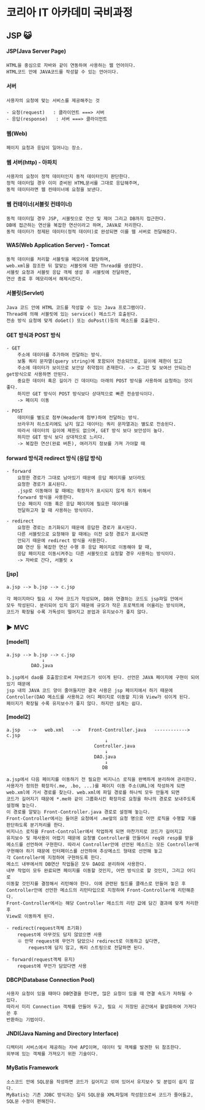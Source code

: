 # **코리아 IT 아카데미 국비과정** 
## JSP 😺 
<a name="readme-top"></a>

#### JSP(Java Server Page)
    HTML을 중심으로 자바와 같이 연동하여 사용하는 웹 언어이다.
    HTML코드 안에 JAVA코드를 작성할 수 있는 언어이다.

#### 서버
    사용자의 요청에 맞는 서비스를 제공해주는 것

    - 요청(request)   : 클라이언트 ===> 서버
    - 응답(response)   : 서버 ===> 클라이언트

#### 웹(Web)
    페이지 요청과 응답이 일어나는 장소.


#### 웹 서버(http) - 아파치
    사용자의 요청이 정적 데이터인지 동적 데이터인지 판단한다.
    정적 데이터일 경우 이미 준비된 HTML문서를 그대로 응답해주며,
    동적 데이터라면 웹 컨테이너에 요청을 보낸다.

#### 웹 컨테이너(서블릿 컨테이너)
    동적 데이터일 경우 JSP, 서블릿으로 연산 및 제어 그리고 DB까지 접근한다.
    DB에 접근하는 연산을 복잡한 연산이라고 하며, JAVA로 처리한다.
    동적 데이터가 정제된 데이터(정적 데이터)로 완성되면 이를 웹 서버로 전달해준다.  

#### WAS(Web Application Server) - Tomcat
    동적 데이터를 처리할 서블릿을 메모리에 할당하며, 
    web.xml을 참조한 뒤 알맞는 서블릿에 대한 Thread를 생성한다.
    서블릿 요청과 서블릿 응답 객체 생성 후 서블릿에 전달하면, 
    연산 종료 후 메모리에서 해제시킨다.

#### 서블릿(Servlet)
    Java 코드 안에 HTML 코드를 작성할 수 있는 Java 프로그램이다.
    Thread에 의해 서블릿에 있는 service() 메소드가 호출된다.
    전송 방식 요청에 맞게 doGet() 또는 doPost()등의 메소드를 호출한다.

#### GET 방식과 POST 방식
	- GET
		주소에 데이터를 추가하여 전달하는 방식.
		보통 쿼리 문자열(query string)에 포함되어 전송되므로, 길이에 제한이 있고
		주소에 데이터가 보이므로 보안상 취약점이 존재한다. -> 로그인 및 보여선 안되는건 get방식으로 사용하면 안된다.
		중요한 데이터 혹은 길이가 긴 데이터는 아래의 POST 방식을 사용하여 요청하는 것이 좋다.
		하지만 GET 방식이 POST 방식보다 상대적으로 빠른 전송방식이다.
		-> 페이지 이동

	- POST
		데이터를 별도로 첨부(Header에 첨부)하여 전달하는 방식.
		브라우저 히스토리에도 남지 않고 데이터는 쿼리 문자열과는 별도로 전송된다.
		따라서 데이터의 길이에 제한도 없으며, GET 방식 보다 보안성이 높다.
		하지만 GET 방식 보다 상대적으로 느리다.
		-> 복잡한 연산(완료 버튼), 여러가지 정보를 가져 가야할 때

#### forward 방식과 redirect 방식 (응답 방식)
	- forward
		요청한 경로가 그대로 남아있기 때문에 응답 페이지를 보더라도
		요청한 경로가 표시된다.
		.jsp로 이동해야 할 때에는 확장자가 표시되지 않게 하기 위해서
		forward 방식을 사용한다.
		단순 페이지 이동 혹은 응답 페이지에 필요한 데이터를 
		전달하고자 할 때 사용하는 방식이다.

	- redirect
		요청한 경로는 초기화되기 때문에 응답한 경로가 표시된다.
		다른 서블릿으로 요청해야 할 때에는 이전 요청 경로가 표시되면
		안되기 때문에 redirect 방식을 사용한다.
		DB 연산 등 복잡한 연산 수행 후 응답 페이지로 이동해야 할 때,
		응답 페이지로 이동시켜주는 다른 서블릿으로 요청할 경우 사용하는 방식이다.
		-> 자바로 간다, 서블릿 x

#### [jsp]
    a.jsp --> b.jsp --> c.jsp

    각 페이지마다 필요 시 자바 코드가 작성되며, DB와 연결하는 코드도 jsp파일 안에서
    모두 작성된다. 분리되어 있지 않기 때문에 규모가 작은 프로젝트에 어울리는 방식이며,
    코드가 확장될 수록 가독성이 떨어지고 분업과 유지보수가 좋지 않다.

### ▶ MVC
#### [model1]
    a.jsp --> b.jsp --> c.jsp
                 ↓
             DAO.java

    b.jsp에서 dao를 호출함으로써 자바코드가 섞이게 된다. 선언은 JAVA 페이지에 구현이 되어 있기 때문에
    jsp 내의 JAVA 코드 양이 줄어들지만 결국 사용은 jsp 페이지에서 하기 때문에
    Controller(DAO 메소드를 사용하고 어디 페이지로 이동할 지)와 View가 섞이게 된다.
    페이지가 확장될 수록 유지보수가 좋지 않다. 하지만 설계는 쉽다.

#### [model2]
    a.jsp   -->   web.xml   -->   Front-Controller.java   ------------>   c.jsp
                                        ↓
                                    Controller.java
                                        ↓
                                    DAO.java
                                        ↓
                                       DB

    a.jsp에서 다음 페이지를 이동하기 전 필요한 비지니스 로직을 완벽하게 분리하여 관리한다.
    사용자가 정의한 확장자(.me, .bo, ...)를 페이지 이동 주소(URL)에 작성하게 되면
    web.xml에 가서 경로를 찾는다. web.xml에 파일 경로를 하나씩 모두 만들게 되면
    코드가 길어지기 때문에 *.me와 같이 그룹화시킨 확장자로 요청을 하나의 경로로 보내주도록
    설정해 놓는다.
    이 경로를 알맞는 Front-Controller.java 경로로 설정해 놓는다.
    Front-Controller에서는 들어온 요청에서 .me앞의 요청 명으로 어떤 로직을 수행할 지를
    판단하도록 분기처리를 한다.
    비지니스 로직을 Front-Controller에서 작업하게 되면 마찬가지로 코드가 길어지고
    유지보수 및 재사용이 어렵기 때문에 요청별 Controller를 만들어서 req와 resp를 받을
    메소드를 선언하여 구현한다. 따라서 Controller안에 선언된 메소드는 모든 Controller에
    구현해야 하기 때문에 인터페이스를 선언하여 추상메소드 형태로 선언해 놓고
    각 Controller에 지정하여 구현하도록 한다.
    메소드 내부에서의 DB연산 작업들은 모두 DAO로 분리하여 사용한다.
    내부 작업이 모두 완료되면 페이지를 이동할 것인지, 어떤 방식으로 할 것인지, 그리고 어디로
    이동할 것인지를 결정해서 리턴해야 한다. 이에 관련된 필드를 클래스로 만들어 놓은 후
    Controller안에 선언한 메소드의 리턴타입으로 지정하여 Front-Controller에 리턴해준다.
    Front-Controller에서는 해당 Controller 메소드의 리턴 값에 담긴 결과에 맞게 처리한 후
    View로 이동하게 된다.

    - redirect(request객체 초기화)
        request에 아무것도 담지 않았으면 사용
        ※ 만약 request에 무언가 담았으나 redirect로 이동하고 싶다면,
            request에 담지 않고, 쿼리 스트링으로 전달하면 된다.

    - forward(request객체 유지)
        request에 무언가 담았다면 사용

#### DBCP(Database Connection Pool)
	사용자 요청이 있을 때마다 DB연결을 한다면, 많은 요청이 있을 때 연결 속도가 저하될 수 있다.
	따라서 미리 Connection 객체를 만들어 두고, 필요 시 저장된 공간에서 활성화하여 가져다 쓴 후
	반환하는 기법이다.

#### JNDI(Java Naming and Directory Interface)
	디렉터리 서비스에서 제공하는 자바 API이며, 데이터 및 객체를 발견한 뒤 참조한다.
	외부에 있는 객체를 가져오기 위한 기술이다.

#### MyBatis Framework
	소스코드 안에 SQL문을 작성하면 코드가 길어지고 섞여 있어서 유지보수 및 분업이 쉽지 않다.
	MyBatis는 기존 JDBC 방식과는 달리 SQL문을 XML파일에 작성함으로써 코드가 줄어들고,
	SQL문 수정이 편해진다.
    

